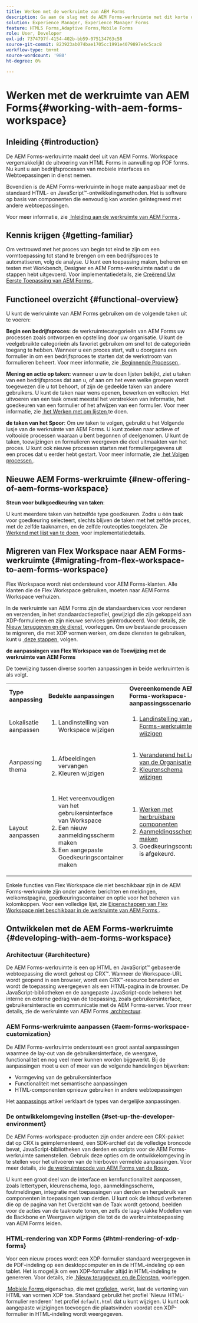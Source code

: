 ```yaml
---
title: Werken met de werkruimte van AEM Forms
description: Ga aan de slag met de AEM Forms-werkruimte met dit korte overzicht van de procesworkflows.
solution: Experience Manager, Experience Manager Forms
feature: HTML5 Forms,Adaptive Forms,Mobile Forms
role: User, Developer
exl-id: 7374797f-4154-402b-bb59-075134763c58
source-git-commit: 823923ab074bae1705cc1991e4079897e4c5cac8
workflow-type: tm+mt
source-wordcount: '980'
ht-degree: 0%

---
```


# Werken met de werkruimte van AEM Forms{#working-with-aem-forms-workspace}

## Inleiding {#introduction}

De AEM Forms-werkruimte maakt deel uit van AEM Forms. Workspace vergemakkelijkt de uitvoering van HTML Forms in aanvulling op PDF forms. Nu kunt u aan bedrijfsprocessen van mobiele interfaces en Webtoepassingen in dienst nemen.

Bovendien is de AEM Forms-werkruimte in hoge mate aanpasbaar met de standaard HTML- en JavaScript™-ontwikkelingsmethoden. Het is software op basis van componenten die eenvoudig kan worden geïntegreerd met andere webtoepassingen.

Voor meer informatie, zie [&#x200B; Inleiding aan de werkruimte van AEM Forms &#x200B;](/help/forms/using/introduction-html-workspace.md).

## Kennis krijgen {#getting-familiar}

Om vertrouwd met het proces van begin tot eind te zijn om een vormtoepassing tot stand te brengen om een bedrijfsproces te automatiseren, volg de analyse. U kunt een toepassing maken, beheren en testen met Workbench, Designer en AEM Forms-werkruimte nadat u de stappen hebt uitgevoerd. Voor implementatiedetails, zie [&#x200B; Creërend Uw Eerste Toepassing van AEM Forms &#x200B;](https://help.adobe.com/en_US/livecycle/11.0/CreateFirstApp/index.html).

## Functioneel overzicht {#functional-overview}

U kunt de werkruimte van AEM Forms gebruiken om de volgende taken uit te voeren:

**Begin een bedrijfsproces:** de werkruimtecategorieën van AEM Forms uw processen zoals ontworpen en opstelling door uw organisatie. U kunt de veelgebruikte categorieën als favoriet gebruiken om snel tot de categorieën toegang te hebben. Wanneer u een proces start, vult u doorgaans een formulier in om een bedrijfsproces te starten dat de werkstroom van formulieren beheert. Voor meer informatie, zie [&#x200B; Beginnende Processen &#x200B;](/help/forms/using/starting-processes.md).

**Mening en actie op taken:** wanneer u uw te doen lijsten bekijkt, ziet u taken van een bedrijfsproces dat aan u, of aan om het even welke groepen wordt toegewezen die u tot behoort, of zijn de gedeelde taken van andere gebruikers. U kunt de taken naar wens openen, bewerken en voltooien. Het uitvoeren van een taak omvat meestal het verstrekken van informatie, het goedkeuren van een formulier of het afwijzen van een formulier. Voor meer informatie, zie [&#x200B; het Werken met om lijsten &#x200B;](/help/forms/using/todo-lists.md) te doen.

**de taken van het Spoor**: Om uw taken te volgen, gebruikt u het Volgende lusje van de werkruimte van AEM Forms. U kunt zoeken naar actieve of voltooide processen waaraan u bent begonnen of deelgenomen. U kunt de taken, toewijzingen en formulieren weergeven die deel uitmaakten van het proces. U kunt ook nieuwe processen starten met formuliergegevens uit een proces dat u eerder hebt gestart. Voor meer informatie, zie [&#x200B; het Volgen processen &#x200B;](/help/forms/using/tracking-processes.md).

## Nieuwe AEM Forms-werkruimte {#new-offering-of-aem-forms-workspace}

**Steun voor bulkgoedkeuring van taken**:

U kunt meerdere taken van hetzelfde type goedkeuren. Zodra u één taak voor goedkeuring selecteert, slechts blijven de taken met het zelfde proces, met de zelfde taaknamen, en de zelfde routeopties toegelaten. Zie [&#x200B; Werkend met lijst van te doen &#x200B;](/help/forms/using/todo-lists.md) voor implementatiedetails.

## Migreren van Flex Workspace naar AEM Forms-werkruimte {#migrating-from-flex-workspace-to-aem-forms-workspace}

Flex Workspace wordt niet ondersteund voor AEM Forms-klanten. Alle klanten die de Flex Workspace gebruiken, moeten naar AEM Forms Workspace verhuizen.

In de werkruimte van AEM Forms zijn de standaardservices voor renderen en verzenden, in het standaardactieprofiel, gewijzigd die zijn gekoppeld aan XDP-formulieren en zijn nieuwe services geïntroduceerd. Voor details, zie [&#x200B; Nieuw teruggeven en de dienst &#x200B;](/help/forms/using/new-render-submit-service.md) voorleggen. Om uw bestaande processen te migreren, die met XDP vormen werken, om deze diensten te gebruiken, kunt u [&#x200B; deze stappen &#x200B;](new-render-submit-service.md) volgen.

**de aanpassingen van Flex Workspace van de Toewijzing met de werkruimte van AEM Forms**

De toewijzing tussen diverse soorten aanpassingen in beide werkruimten is als volgt.

<table>
 <tbody>
  <tr>
   <td><strong>Type aanpassing </strong></td>
   <td><strong>Bedekte aanpassingen </strong></td>
   <td><strong>Overeenkomende AEM Forms-workspace-aanpassingsscenario</strong></td>
  </tr>
  <tr>
   <td>Lokalisatie aanpassen</td>
   <td>
    <ol>
     <li>Landinstelling van Workspace wijzigen</li>
    </ol> </td>
   <td>
    <ol>
     <li><a href="/help/forms/using/changing-locale-user-interface.md">Landinstelling van AEM Forms-werkruimte wijzigen</a></li>
    </ol> </td>
  </tr>
  <tr>
   <td>Aanpassing thema</td>
   <td>
    <ol>
     <li>Afbeeldingen vervangen</li>
     <li>Kleuren wijzigen</li>
    </ol> </td>
   <td>
    <ol>
     <li><a href="/help/forms/using/changing-organization-logo-branding.md"> Veranderend het Logo van de Organisatie </a> </li>
     <li><a href="/help/forms/using/changing-color-scheme-interface.md">Kleurenschema wijzigen</a></li>
    </ol> </td>
  </tr>
  <tr>
   <td>Layout aanpassen</td>
   <td>
    <ol>
     <li>Het vereenvoudigen van het gebruikersinterface van Workspace <br /> </li>
     <li>Een nieuw aanmeldingsscherm maken</li>
     <li>Een aangepaste Goedkeuringscontainer maken</li>
    </ol> </td>
   <td>
    <ol>
     <li><a href="/help/forms/using/description-reusable-components.md">Werken met herbruikbare componenten</a></li>
     <li><a href="/help/forms/using/creating-new-login-screen.md">Aanmeldingsscherm maken</a></li>
     <li>Goedkeuringscontainer is afgekeurd.</li>
    </ol> </td>
  </tr>
 </tbody>
</table>

Enkele functies van Flex Workspace die niet beschikbaar zijn in de AEM Forms-werkruimte zijn onder andere: berichten en meldingen, welkomstpagina, goedkeuringscontainer en optie voor het beheren van kolomkoppen. Voor een volledige lijst, zie [&#x200B; Eigenschappen van Flex Workspace niet beschikbaar in de werkruimte van AEM Forms &#x200B;](/help/forms/using/features-flex-workspace-available-html.md).

## Ontwikkelen met de AEM Forms-werkruimte {#developing-with-aem-forms-workspace}

### Architectuur {#architecture}

De AEM Forms-werkruimte is een op HTML en JavaScript™ gebaseerde webtoepassing die wordt gehost op CRX™. Wanneer de Workspace-URL wordt geopend in een browser, wordt een CRX™-resource benaderd en wordt de toepassing weergegeven als een HTML-pagina in de browser. De JavaScript-bibliotheken en de aangepaste JavaScript-code beheren het interne en externe gedrag van de toepassing, zoals gebruikersinterface, gebruikersinteractie en communicatie met de AEM Forms-server. Voor meer details, zie de werkruimte van AEM Forms [&#x200B; architectuur &#x200B;](/help/forms/using/html-workspace-architecture.md).

### AEM Forms-werkruimte aanpassen {#aem-forms-workspace-customization}

De AEM Forms-werkruimte ondersteunt een groot aantal aanpassingen waarmee de lay-out van de gebruikersinterface, de weergave, functionaliteit en nog veel meer kunnen worden bijgewerkt. Bij de aanpassingen moet u een of meer van de volgende handelingen bijwerken:

* Vormgeving van de gebruikersinterface
* Functionaliteit met semantische aanpassingen
* HTML-componenten opnieuw gebruiken in andere webtoepassingen

Het [&#x200B; aanpassings](introduction-customizing-html-workspace.md#types-of-customizations) artikel verklaart de types van dergelijke aanpassingen.

### De ontwikkelomgeving instellen {#set-up-the-developer-environment}

De AEM Forms-workspace-producten zijn onder andere een CRX-pakket dat op CRX is geïmplementeerd, een SDK-archief dat de volledige broncode bevat, JavaScript-bibliotheken van derden en scripts voor de AEM Forms-werkruimte samenstellen. Gebruik deze opties om de ontwikkelomgeving in te stellen voor het uitvoeren van de hierboven vermelde aanpassingen. Voor meer details, zie [&#x200B; de werkruimtecode van AEM Forms van de Bouw &#x200B;](introduction-customizing-html-workspace.md#building-html-workspace-code).

U kunt een groot deel van de interface en kernfunctionaliteit aanpassen, zoals lettertypen, kleurenschema, logo, aanmeldingsscherm, foutmeldingen, integratie met toepassingen van derden en hergebruik van componenten in toepassingen van derden. U kunt ook de inhoud verbeteren die op de pagina van het Overzicht van de Taak wordt getoond, beelden voor de acties van de taakroute tonen, en zelfs de laag-vlakke Modellen van de Backbone en Weergaven wijzigen die tot de de werkruimtetoepassing van AEM Forms leiden.

### HTML-rendering van XDP Forms {#html-rendering-of-xdp-forms}

Voor een nieuw proces wordt een XDP-formulier standaard weergegeven in de PDF-indeling op een desktopcomputer en in de HTML-indeling op een tablet. Het is mogelijk om een XDP-formulier altijd in HTML-indeling te genereren. Voor details, zie [&#x200B; Nieuw teruggeven en de Diensten &#x200B;](/help/forms/using/new-render-submit-service.md) voorleggen.

[&#x200B; Mobiele Forms &#x200B;](/help/forms/using/introduction.md) eigenschap, die met [&#x200B; profielen &#x200B;](/help/forms/using/custom-profile.md) werkt, laat de vertoning van HTML van vormen XDP toe. Standaard gebruikt het profiel &#39;Nieuw HTML-formulier renderen&#39; het profiel `default.html` dat u kunt wijzigen. U kunt ook aangepaste wijzigingen toevoegen die plaatsvinden voordat een XDP-formulier in HTML-indeling wordt weergegeven.

